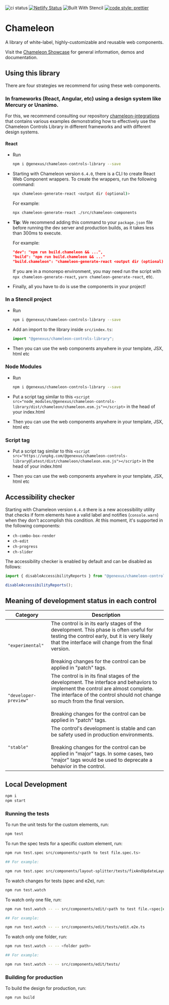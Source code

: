 ![ci status](https://github.com/genexuslabs/chameleon-controls-library/actions/workflows/node.js.yml/badge.svg?event=push) [![Netlify Status](https://api.netlify.com/api/v1/badges/ce65d606-d581-41c5-bba7-fb330c333739/deploy-status)](https://app.netlify.com/sites/gx-chameleon/deploys) ![Built With Stencil](https://img.shields.io/badge/-Built%20With%20Stencil-16161d.svg?logo=data%3Aimage%2Fsvg%2Bxml%3Bbase64%2CPD94bWwgdmVyc2lvbj0iMS4wIiBlbmNvZGluZz0idXRmLTgiPz4KPCEtLSBHZW5lcmF0b3I6IEFkb2JlIElsbHVzdHJhdG9yIDE5LjIuMSwgU1ZHIEV4cG9ydCBQbHVnLUluIC4gU1ZHIFZlcnNpb246IDYuMDAgQnVpbGQgMCkgIC0tPgo8c3ZnIHZlcnNpb249IjEuMSIgaWQ9IkxheWVyXzEiIHhtbG5zPSJodHRwOi8vd3d3LnczLm9yZy8yMDAwL3N2ZyIgeG1sbnM6eGxpbms9Imh0dHA6Ly93d3cudzMub3JnLzE5OTkveGxpbmsiIHg9IjBweCIgeT0iMHB4IgoJIHZpZXdCb3g9IjAgMCA1MTIgNTEyIiBzdHlsZT0iZW5hYmxlLWJhY2tncm91bmQ6bmV3IDAgMCA1MTIgNTEyOyIgeG1sOnNwYWNlPSJwcmVzZXJ2ZSI%2BCjxzdHlsZSB0eXBlPSJ0ZXh0L2NzcyI%2BCgkuc3Qwe2ZpbGw6I0ZGRkZGRjt9Cjwvc3R5bGU%2BCjxwYXRoIGNsYXNzPSJzdDAiIGQ9Ik00MjQuNywzNzMuOWMwLDM3LjYtNTUuMSw2OC42LTkyLjcsNjguNkgxODAuNGMtMzcuOSwwLTkyLjctMzAuNy05Mi43LTY4LjZ2LTMuNmgzMzYuOVYzNzMuOXoiLz4KPHBhdGggY2xhc3M9InN0MCIgZD0iTTQyNC43LDI5Mi4xSDE4MC40Yy0zNy42LDAtOTIuNy0zMS05Mi43LTY4LjZ2LTMuNkgzMzJjMzcuNiwwLDkyLjcsMzEsOTIuNyw2OC42VjI5Mi4xeiIvPgo8cGF0aCBjbGFzcz0ic3QwIiBkPSJNNDI0LjcsMTQxLjdIODcuN3YtMy42YzAtMzcuNiw1NC44LTY4LjYsOTIuNy02OC42SDMzMmMzNy45LDAsOTIuNywzMC43LDkyLjcsNjguNlYxNDEuN3oiLz4KPC9zdmc%2BCg%3D%3D&colorA=16161d&style=flat-square)
[![code style: prettier](https://img.shields.io/badge/code_style-prettier-ff69b4.svg?style=flat-square)](https://github.com/prettier/prettier)

# Chameleon

A library of white-label, highly-customizable and reusable web components.

Visit the [Chameleon Showcase](https://gx-chameleon.netlify.app) for general information, demos and documentation.

## Using this library

There are four strategies we recommend for using these web components.

### In frameworks (React, Angular, etc) using a design system like Mercury or Unanimo.

For this, we recommend consulting our repository [chameleon-integrations](https://github.com/genexuslabs/chameleon-integrations) that contains various examples demonstrating how to effectively use the Chameleon Controls Library in different frameworks and with different design systems.

#### React

- Run

  ```bash
  npm i @genexus/chameleon-controls-library --save
  ```

- Starting with Chameleon version `6.4.0`, there is a CLI to create React Web Component wrappers. To create the wrappers, run the following command:

  ```bash
  npx chameleon-generate-react <output dir (optional)>
  ```

  For example:

  ```bash
  npx chameleon-generate-react ./src/chameleon-components
  ```

- **Tip**: We recommend adding this command to your `package.json` file before running the dev server and production builds, as it takes less than 300ms to execute.

  For example:

  ```json
  "dev": "npm run build.chameleon && ...",
  "build": "npm run build.chameleon && ..."
  "build.chameleon": "chameleon-generate-react <output dir (optional)>"
  ```

  If you are in a monorepo environment, you may need run the script with `npx chameleon-generate-react`, `yarn chameleon-generate-react`, etc.

- Finally, all you have to do is use the components in your project!

### In a Stencil project

- Run

  ```bash
  npm i @genexus/chameleon-controls-library --save
  ```

- Add an import to the library inside `src/index.ts`:

  ```ts
  import "@genexus/chameleon-controls-library";
  ```

- Then you can use the web components anywhere in your template, JSX, html etc

### Node Modules

- Run

  ```bash
  npm i @genexus/chameleon-controls-library --save
  ```

- Put a script tag similar to this `<script src="node_modules/@genexus/chameleon-controls-library/dist/chameleon/chameleon.esm.js"></script>` in the head of your index.html

- Then you can use the web components anywhere in your template, JSX, html etc

### Script tag

- Put a script tag similar to this `<script src="https://unpkg.com/@genexus/chameleon-controls-library@latest/dist/chameleon/chameleon.esm.js"></script>` in the head of your index.html

- Then you can use the web components anywhere in your template, JSX, html etc

## Accessibility checker

Starting with Chameleon version `6.4.0` there is a new accessibility utility that checks if form elements have a valid label and notifies (`console.warn`) when they don't accomplish this condition. At this moment, it's supported in the following components:

- `ch-combo-box-render`
- `ch-edit`
- `ch-progress`
- `ch-slider`

The accessibility checker is enabled by default and can be disabled as follows:

```ts
import { disableAccessibilityReports } from "@genexus/chameleon-controls-library/dist/collection";

disableAccessibilityReports();
```

## Meaning of development status in each control

| Category              | Description                                                                                                                                                                                                                                                                               |
| --------------------- | ----------------------------------------------------------------------------------------------------------------------------------------------------------------------------------------------------------------------------------------------------------------------------------------- |
| `"experimental"`      | The control is in its early stages of the development. This phase is often useful for testing the control early, but it is very likely that the interface will change from the final version. <br><br> Breaking changes for the control can be applied in "patch" tags.                   |
| `"developer-preview"` | The control is in its final stages of the development. The interface and behaviors to implement the control are almost complete. The interface of the control should not change so much from the final version. <br><br> Breaking changes for the control can be applied in "patch" tags. |
| `"stable"`            | The control's development is stable and can be safety used in production environments. <br><br> Breaking changes for the control can be applied in "major" tags. In some cases, two "major" tags would be used to deprecate a behavior in the control.                                    |

## Local Development

```bash
npm i
npm start
```

### Running the tests

To run the unit tests for the custom elements, run:

```bash
npm test
```

To run the spec tests for a specific custom element, run:

```bash
npm run test.spec src/components/<path to test file.spec.ts>

## For example:

npm run test.spec src/components/layout-splitter/tests/fixAndUpdateLayoutModel.spec.ts
```

To watch changes for tests (spec and e2e), run:

```bash
npm run test.watch
```

To watch only one file, run:

```bash
npm run test.watch -- -- src/components/edit/<path to test file.<spec|e2e>.ts>

## For example:

npm run test.watch -- -- src/components/edit/tests/edit.e2e.ts
```

To watch only one folder, run:

```bash
npm run test.watch -- -- <folder path>

## For example:

npm run test.watch -- -- src/components/edit/tests/
```

### Building for production

To build the design for production, run:

```bash
npm run build
```
